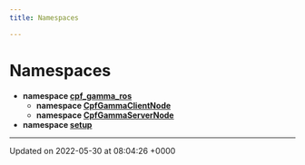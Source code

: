 ```yaml
---
title: Namespaces

---
```


# Namespaces




* **namespace [cpf_gamma_ros](/medusa_base/api/markdown/medusa_comms/comms_radio/cpf_gamma/Namespaces/namespacecpf__gamma__ros/)** 
    * **namespace [CpfGammaClientNode](/medusa_base/api/markdown/medusa_comms/comms_radio/cpf_gamma/Namespaces/namespacecpf__gamma__ros_1_1CpfGammaClientNode/)** 
    * **namespace [CpfGammaServerNode](/medusa_base/api/markdown/medusa_comms/comms_radio/cpf_gamma/Namespaces/namespacecpf__gamma__ros_1_1CpfGammaServerNode/)** 
* **namespace [setup](/medusa_base/api/markdown/medusa_comms/comms_radio/cpf_gamma/Namespaces/namespacesetup/)** 



-------------------------------

Updated on 2022-05-30 at 08:04:26 +0000

